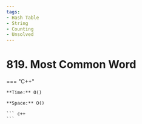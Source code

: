 ```yaml
---
tags:
- Hash Table
- String
- Counting
- Unsolved
---
```



# 819. Most Common Word

=== "C++"

    **Time:** O()

    **Space:** O()

    ``` c++
    ```
